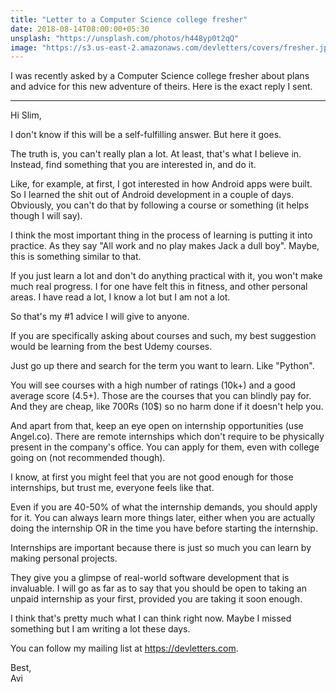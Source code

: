 ```yaml
---
title: "Letter to a Computer Science college fresher"
date: 2018-08-14T08:00:00+05:30
unsplash: "https://unsplash.com/photos/h448yp0t2qQ"
image: "https://s3.us-east-2.amazonaws.com/devletters/covers/fresher.jpeg"
---
```



I was recently asked by a Computer Science college fresher about plans and advice for this new adventure of theirs. Here is the exact reply I sent.

----

Hi Slim,

I don't know if this will be a self-fulfilling answer. But here it goes.

The truth is, you can't really plan a lot. At least, that's what I believe in. Instead, find something that you are interested in, and do it.

Like, for example, at first, I got interested in how Android apps were built. So I learned the shit out of Android development in a couple of days. Obviously, you can't do that by following a course or something (it helps though I will say).

I think the most important thing in the process of learning is putting it into practice. As they say "All work and no play makes Jack a dull boy". Maybe, this is something similar to that.

If you just learn a lot and don't do anything practical with it, you won't make much real progress. I for one have felt this in fitness, and other personal areas. I have read a lot, I know a lot but I am not a lot.

So that's my #1 advice I will give to anyone. 

If you are specifically asking about courses and such, my best suggestion would be learning from the best Udemy courses.

Just go up there and search for the term you want to learn. Like "Python".

You will see courses with a high number of ratings (10k+) and a good average score (4.5+). Those are the courses that you can blindly pay for. And they are cheap, like 700Rs (10$) so no harm done if it doesn't help you.

And apart from that, keep an eye open on internship opportunities (use Angel.co). There are remote internships which don't require to be physically present in the company's office. You can apply for them, even with college going on (not recommended though). 

I know, at first you might feel that you are not good enough for those internships, but trust me, everyone feels like that.

Even if you are 40-50% of what the internship demands, you should apply for it. You can always learn more things later, either when you are actually doing the internship OR in the time you have before starting the internship.

Internships are important because there is just so much you can learn by making personal projects. 

They give you a glimpse of real-world software development that is invaluable. I will go as far as to say that you should be open to taking an unpaid internship as your first, provided you are taking it soon enough. 

I think that's pretty much what I can think right now. Maybe I missed something but I am writing a lot these days.

You can follow my mailing list at https://devletters.com.

Best,  
Avi
